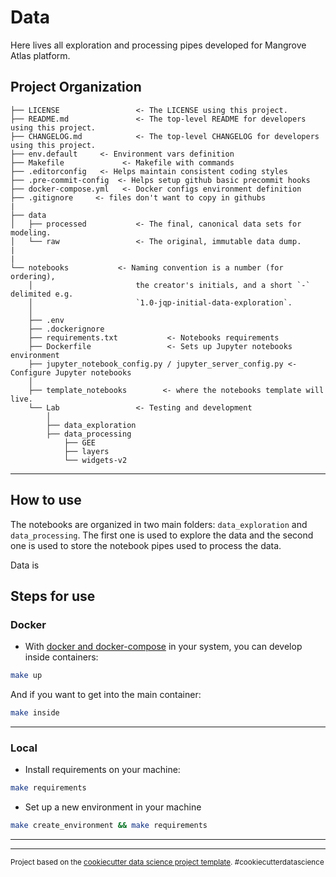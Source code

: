 Data
==============================

Here lives all exploration and processing pipes developed for Mangrove Atlas platform.

Project Organization
------------

    ├── LICENSE                 <- The LICENSE using this project.
    ├── README.md               <- The top-level README for developers using this project.
    ├── CHANGELOG.md            <- The top-level CHANGELOG for developers using this project.
    ├── env.default     <- Environment vars definition
    ├── Makefile             <- Makefile with commands
    ├── .editorconfig   <- Helps maintain consistent coding styles
    ├── .pre-commit-config  <- Helps setup github basic precommit hooks
    ├── docker-compose.yml   <- Docker configs environment definition
    ├── .gitignore     <- files don't want to copy in githubs
    |
    ├── data
    │   ├── processed           <- The final, canonical data sets for modeling.
    │   └── raw                 <- The original, immutable data dump.
    |
    |
    └── notebooks           <- Naming convention is a number (for ordering),
        │                       the creator's initials, and a short `-` delimited e.g.
        │                       `1.0-jqp-initial-data-exploration`.
        │
        ├── .env
        ├── .dockerignore
        ├── requirements.txt           <- Notebooks requirements
        ├── Dockerfile                 <- Sets up Jupyter notebooks environment
        ├── jupyter_notebook_config.py / jupyter_server_config.py <- Configure Jupyter notebooks
        │
        ├── template_notebooks        <- where the notebooks template will live.
        └── Lab                 <- Testing and development
            │
            ├── data_exploration
            ├── data_processing
                ├── GEE
                ├── layers
                └── widgets-v2

--------

## How to use

The notebooks are organized in two main folders:
`data_exploration` and `data_processing`. The first one is used to explore the data and the second one is used to store the notebook pipes used to process the data.

Data is
## Steps for use

### Docker

- With [docker and docker-compose](https://docs.docker.com/) in your system, you can develop inside containers:

``` bash
make up
```

And if you want to get into the main container:

``` bash
make inside
```

------------

### Local

- Install requirements on your machine:

``` bash
make requirements
```

- Set up a new environment in your machine

``` bash
make create_environment && make requirements
```

------------

--------
<p><small>Project based on the <a target="_blank" href="https://drivendata.github.io/cookiecutter-data-science/">cookiecutter data science project template</a>. #cookiecutterdatascience</small></p>
